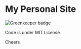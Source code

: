 # My Personal Site

[![Greenkeeper badge](https://badges.greenkeeper.io/fabianmoronzirfas/fabianmoronzirfas.github.io.svg)](https://greenkeeper.io/)

Code is under MIT License

Cheers
